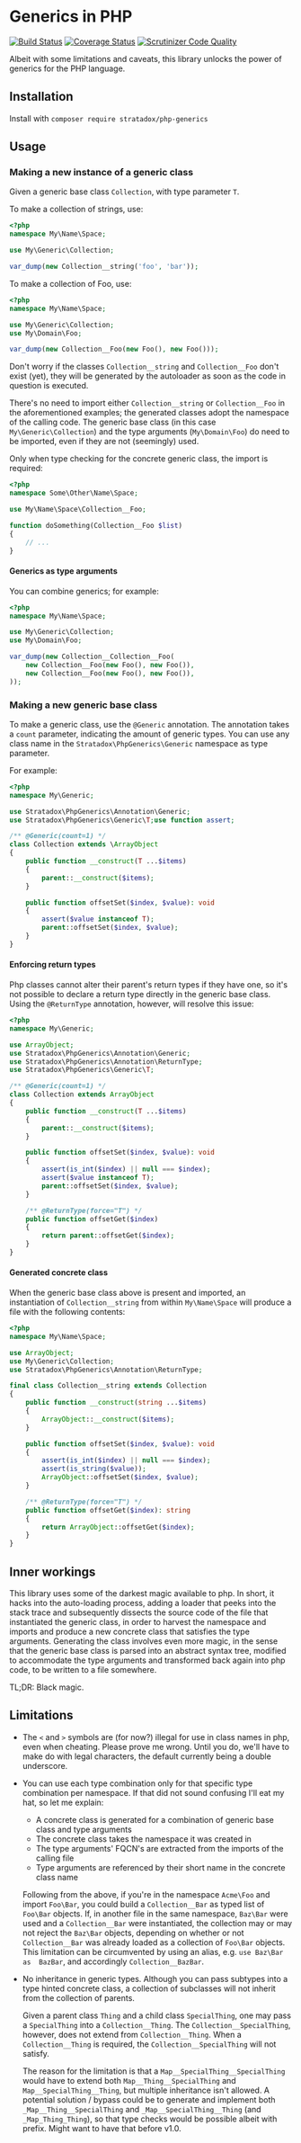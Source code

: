 # Generics in PHP

[![Build Status](https://travis-ci.org/Stratadox/PhpGenerics.svg?branch=master)](https://travis-ci.org/Stratadox/PhpGenerics)
[![Coverage Status](https://coveralls.io/repos/github/Stratadox/PhpGenerics/badge.svg?branch=master)](https://coveralls.io/github/Stratadox/PhpGenerics?branch=master)
[![Scrutinizer Code Quality](https://scrutinizer-ci.com/g/Stratadox/PhpGenerics/badges/quality-score.png?b=master)](https://scrutinizer-ci.com/g/Stratadox/PhpGenerics/?branch=master)

Albeit with some limitations and caveats, this library unlocks the power of 
generics for the PHP language.

## Installation
Install with `composer require stratadox/php-generics`

## Usage

### Making a new instance of a generic class
Given a generic base class `Collection`, with type parameter `T`.

To make a collection of strings, use:
```php
<?php
namespace My\Name\Space;

use My\Generic\Collection;

var_dump(new Collection__string('foo', 'bar'));
```
To make a collection of Foo, use:
```php
<?php
namespace My\Name\Space;

use My\Generic\Collection;
use My\Domain\Foo;

var_dump(new Collection__Foo(new Foo(), new Foo()));
```
Don't worry if the classes `Collection__string` and `Collection__Foo` don't 
exist (yet), they will be generated by the autoloader as soon as the code in 
question is executed.

There's no need to import either `Collection__string` or `Collection__Foo` in 
the aforementioned examples; the generated classes adopt the namespace of the 
calling code.
The generic base class (in this case `My\Generic\Collection`) and the type 
arguments (`My\Domain\Foo`) do need to be imported, even if they are not 
(seemingly) used.

Only when type checking for the concrete generic class, the import is required:
```php
<?php
namespace Some\Other\Name\Space;

use My\Name\Space\Collection__Foo;

function doSomething(Collection__Foo $list)
{
    // ...
}
```

#### Generics as type arguments
You can combine generics; for example:

```php
<?php
namespace My\Name\Space;

use My\Generic\Collection;
use My\Domain\Foo;

var_dump(new Collection__Collection__Foo(
    new Collection__Foo(new Foo(), new Foo()),
    new Collection__Foo(new Foo(), new Foo()),
));
```

### Making a new generic base class
To make a generic class, use the `@Generic` annotation. The annotation takes a 
`count` parameter, indicating the amount of generic types. You can use any class 
name in the `Stratadox\PhpGenerics\Generic` namespace as type parameter.

For example:
```php
<?php
namespace My\Generic;

use Stratadox\PhpGenerics\Annotation\Generic;
use Stratadox\PhpGenerics\Generic\T;use function assert;

/** @Generic(count=1) */
class Collection extends \ArrayObject
{
    public function __construct(T ...$items)
    {
        parent::__construct($items);
    }

    public function offsetSet($index, $value): void
    {
        assert($value instanceof T);
        parent::offsetSet($index, $value);
    }
}
```

#### Enforcing return types
Php classes cannot alter their parent's return types if they have one, so it's 
not possible to declare a return type directly in the generic base class.
Using the `@ReturnType` annotation, however, will resolve this issue:

```php
<?php
namespace My\Generic;

use ArrayObject;
use Stratadox\PhpGenerics\Annotation\Generic;
use Stratadox\PhpGenerics\Annotation\ReturnType;
use Stratadox\PhpGenerics\Generic\T;

/** @Generic(count=1) */
class Collection extends ArrayObject
{
    public function __construct(T ...$items)
    {
        parent::__construct($items);
    }

    public function offsetSet($index, $value): void
    {
        assert(is_int($index) || null === $index);
        assert($value instanceof T);
        parent::offsetSet($index, $value);
    }

    /** @ReturnType(force="T") */
    public function offsetGet($index)
    {
        return parent::offsetGet($index);
    }
}
```

#### Generated concrete class
When the generic base class above is present and imported, an instantiation of 
`Collection__string` from within `My\Name\Space` will produce a file with the 
following contents:

```php
<?php
namespace My\Name\Space;

use ArrayObject;
use My\Generic\Collection;
use Stratadox\PhpGenerics\Annotation\ReturnType;

final class Collection__string extends Collection
{
    public function __construct(string ...$items)
    {
        ArrayObject::__construct($items);
    }

    public function offsetSet($index, $value): void
    {
        assert(is_int($index) || null === $index);
        assert(is_string($value));
        ArrayObject::offsetSet($index, $value);
    }

    /** @ReturnType(force="T") */
    public function offsetGet($index): string
    {
        return ArrayObject::offsetGet($index);
    }
}
```

## Inner workings
This library uses some of the darkest magic available to php. In short, it hacks 
into the auto-loading process, adding a loader that peeks into the stack trace 
and subsequently dissects the source code of the file that instantiated the 
generic class, in order to harvest the namespace and imports and produce a new 
concrete class that satisfies the type arguments. Generating the class involves 
even more magic, in the sense that the generic base class is parsed into an 
abstract syntax tree, modified to accommodate the type arguments and transformed 
back again into php code, to be written to a file somewhere.

TL;DR: Black magic.

## Limitations
- The `<` and `>` symbols are (for now?) illegal for use in class names in php, 
  even when cheating. Please prove me wrong. Until you do, we'll have to make do 
  with legal characters, the default currently being a double underscore.

- You can use each type combination only for that specific type combination per 
  namespace. If that did not sound confusing I'll eat my hat, so let me explain:
  - A concrete class is generated for a combination of generic base class and 
    type arguments
  - The concrete class takes the namespace it was created in
  - The type arguments' FQCN's are extracted from the imports of the calling file
  - Type arguments are referenced by their short name in the concrete class name

  Following from the above, if you're in the namespace `Acme\Foo` and import 
  `Foo\Bar`, you could build a `Collection__Bar` as typed list of `Foo\Bar` 
  objects. If, in another file in the same namespace, `Baz\Bar` were used and a 
  `Collection__Bar` were instantiated, the collection may or may not reject the 
  `Baz\Bar` objects, depending on whether or not `Collection__Bar` was already 
  loaded as a collection of `Foo\Bar` objects.
  This limitation can be circumvented by using an alias, e.g. `use Baz\Bar as 
  BazBar`, and accordingly `Collection__BazBar`.

- No inheritance in generic types. Although you can pass subtypes into a type 
  hinted concrete class, a collection of subclasses will not inherit from the 
  collection of parents.

  Given a parent class `Thing` and a child class `SpecialThing`, one may pass 
  a `SpecialThing` into a `Collection__Thing`. The `Collection__SpecialThing`,
  however, does not extend from `Collection__Thing`. When a `Collection__Thing`
  is required, the `Collection__SpecialThing` will not satisfy.

  The reason for the limitation is that a `Map__SpecialThing__SpecialThing` 
  would have to extend both `Map__Thing__SpecialThing` and 
  `Map__SpecialThing__Thing`, but multiple inheritance isn't allowed. A 
  potential solution / bypass could be to generate and implement both 
  `_Map__Thing__SpecialThing` and `_Map__SpecialThing__Thing` (and 
  `_Map_Thing_Thing`), so that type checks would be possible albeit with prefix. 
  Might want to have that before v1.0.
